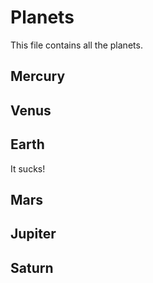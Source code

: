 # Planets

This file contains all the planets.

## Mercury

## Venus

## Earth
It sucks!

## Mars

## Jupiter

## Saturn